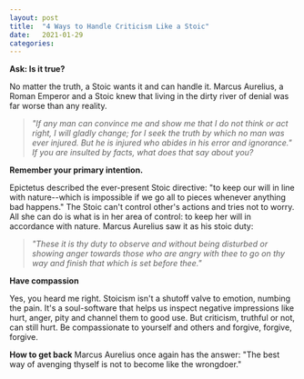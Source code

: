 ```yaml
---
layout: post
title:  "4 Ways to Handle Criticism Like a Stoic"
date:   2021-01-29
categories: 
---
```

**Ask: Is it true?**

No matter the truth, a Stoic wants it and can handle it. Marcus Aurelius, a Roman Emperor and a Stoic knew that living in the dirty river of denial was far worse than any reality.
> _"If any man can convince me and show me that I do not think or act right, I will gladly change; for I seek the truth by which no man was ever injured. But he is injured who abides in his error and ignorance."
If you are insulted by facts, what does that say about you?_

**Remember your primary intention.**

Epictetus described the ever-present Stoic directive: "to keep our will in line with nature--which is impossible if we go all to pieces whenever anything bad happens."
The Stoic can't control other's actions and tries not to worry. All she can do is what is in her area of control: to keep her will in accordance with nature.
Marcus Aurelius saw it as his stoic duty:
> _"These it is thy duty to observe and without being disturbed or showing anger towards those who are angry with thee to go on thy way and finish that which is set before thee."_

**Have compassion**

Yes, you heard me right. Stoicism isn't a shutoff valve to emotion, numbing the pain. It's a soul-software that helps us inspect negative impressions like hurt, anger, pity and channel them to good use.
But criticism, truthful or not, can still hurt. Be compassionate to yourself and others and forgive, forgive, forgive.

**How to get back**
Marcus Aurelius once again has the answer: "The best way of avenging thyself is not to become like the wrongdoer."